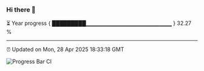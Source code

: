 ### Hi there 👋

⏳ Year progress { █████████▁▁▁▁▁▁▁▁▁▁▁▁▁▁▁▁▁▁▁▁▁ } 32.27 %

---

⏰ Updated on Mon, 28 Apr 2025 18:33:18 GMT

![Progress Bar CI](https://github.com/ZhaoGui/ZhaoGui/workflows/Progress%20Bar%20CI/badge.svg)
